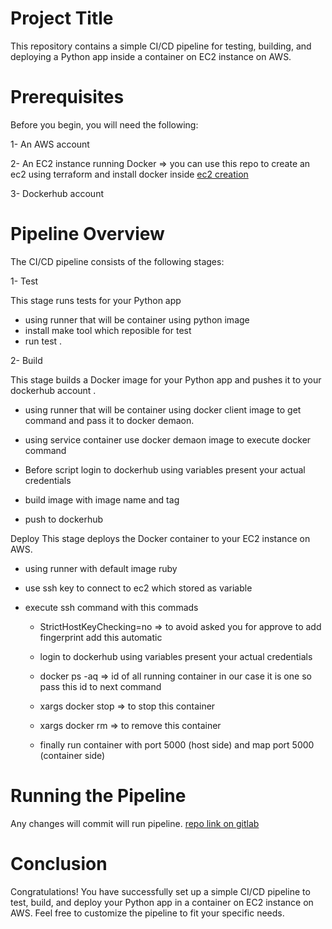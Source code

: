 
# Project Title

This repository contains a simple CI/CD pipeline for testing, building, and deploying a Python app inside a container on EC2 instance on AWS.

# Prerequisites

Before you begin, you will need the following:

1- An AWS account

2- An EC2 instance running Docker  => you can use this repo to create an ec2 using terraform and install docker inside  [ec2 creation](https://github.com/AlaaZahran/Create-automated-infrastruture-on-aws-using-terraform..git)

3- Dockerhub account

# Pipeline Overview
The CI/CD pipeline consists of the following stages:

1- Test

This stage runs tests for your Python app 

- using runner that will be container using python image 
- install make tool which reposible for test 
- run test .

2- Build

This stage builds a Docker image for your Python app and pushes it to your dockerhub account .

- using runner that will be container using docker client image  to get command and pass it to docker demaon.

- using service container use docker demaon image to execute docker command

- Before script login to dockerhub using variables present your actual credentials  

- build image with image name and tag

- push to dockerhub

Deploy
This stage deploys the Docker container to your EC2 instance on AWS.

- using runner with default image ruby

- use ssh key to connect to ec2 which stored as variable

- execute ssh command with this commads

  - StrictHostKeyChecking=no => to avoid asked you for approve to add fingerprint add this automatic

  -  login to dockerhub using variables present your actual credentials

  -  docker ps -aq => id of all running container in our case it is one so pass this id to next command 

  - xargs docker stop => to stop this container 

  - xargs docker rm => to remove this container 

  - finally run container with port 5000 (host side) and map port 5000 (container side)


# Running the Pipeline
Any changes will commit will run pipeline.
 [repo link on gitlab](https://gitlab.com/AlaaZahran/simple-ci-cd-project.git)

# Conclusion

Congratulations! You have successfully set up a simple CI/CD pipeline to test, build, and deploy your Python app in a container on EC2 instance on AWS. Feel free to customize the pipeline to fit your specific needs.










